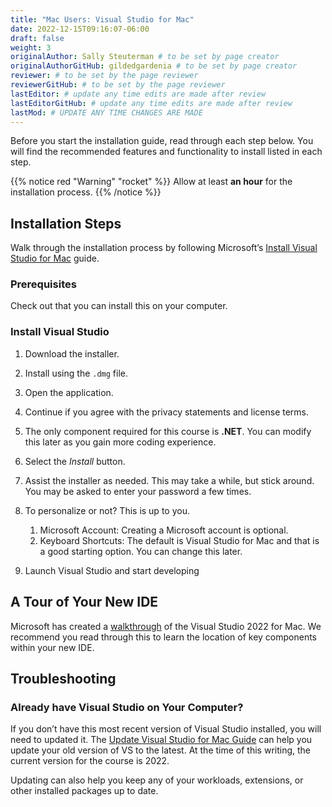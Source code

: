 ```yaml
---
title: "Mac Users: Visual Studio for Mac"
date: 2022-12-15T09:16:07-06:00
draft: false
weight: 3
originalAuthor: Sally Steuterman # to be set by page creator
originalAuthorGitHub: gildedgardenia # to be set by page creator
reviewer: # to be set by the page reviewer
reviewerGitHub: # to be set by the page reviewer
lastEditor: # update any time edits are made after review
lastEditorGitHub: # update any time edits are made after review
lastMod: # UPDATE ANY TIME CHANGES ARE MADE
---
```


Before you start the installation guide, read through each step below. You will find the recommended features and functionality to install listed in each step.

{{% notice red "Warning" "rocket" %}}
Allow at least **an hour** for the installation process.
{{% /notice %}}

## Installation Steps

Walk through the installation process by following Microsoft’s [Install Visual Studio for Mac](https://learn.microsoft.com/en-us/visualstudio/mac/installation?view=vsmac-2022) guide.

### Prerequisites

Check out that you can install this on your computer.

### Install Visual Studio

1. Download the installer.
1. Install using the `.dmg` file.
1. Open the application.
1. Continue if you agree with the privacy statements and license terms.
1. The only component required for this course is **.NET**. You can modify this later as you gain more coding experience.
1. Select the *Install* button.
1. Assist the installer as needed. This may take a while, but stick around. You may be asked to enter your password a few times.
1. To personalize or not? This is up to you.

   1. Microsoft Account: Creating a Microsoft account is optional.
   1. Keyboard Shortcuts: The default is Visual Studio for Mac and that is a good starting option. You can change this later.

1. Launch Visual Studio and start developing

## A Tour of Your New IDE

Microsoft has created a [walkthrough](https://learn.microsoft.com/en-us/visualstudio/mac/ide-tour?view=vsmac-2022) of the Visual Studio 2022 for Mac. We recommend you read through this to learn the location of key components within your new IDE.

## Troubleshooting

### Already have Visual Studio on Your Computer?
If you don’t have this most recent version of Visual Studio installed, you will need to updated it. The [Update Visual Studio for Mac Guide](https://learn.microsoft.com/en-us/visualstudio/mac/update?view=vsmac-2022) can help you update your old version of VS to the latest. At the time of this writing, the current version for the course is 2022.

Updating can also help you keep any of your workloads, extensions, or other installed packages up to date.